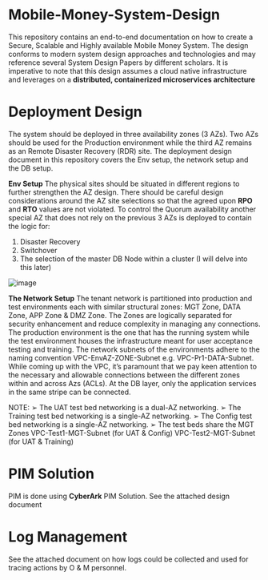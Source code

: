 # Mobile-Money-System-Design

This repository contains an end-to-end documentation on how to create a Secure, Scalable and Highly available Mobile Money System. The design conforms to modern system design approaches and technologies and may reference several System Design Papers by different scholars. It is imperative to note that this design assumes a cloud native infrastructure and leverages on a **distributed, containerized microservices architecture**

# Deployment Design
The system should be deployed in three availability zones (3 AZs). Two AZs should be used for the Production environment while the third AZ remains as an Remote Disaster Recovery (RDR) site.
The deployment design document in this repository covers the Env setup, the network setup and the DB setup.

**Env Setup**
The physical sites should be situated in different regions to further strengthen the AZ design. There should be careful design considerations around the AZ site selections so that the agreed upon **RPO** and **RTO** values are not violated. To control the Quorum availability another special AZ that does not rely on the previous 3 AZs is deployed to contain the logic for:
1. Disaster Recovery
2. Switchover
3. The selection of the master DB Node within a cluster (I will delve into this later)

![image](https://github.com/user-attachments/assets/0d9d41ac-7c7d-4d88-ac9e-bbea80eb695a)


**The Network Setup**
The tenant network is partitioned into production and test environments each with similar structural zones: MGT Zone, DATA Zone, APP Zone & DMZ Zone. The Zones are logically 
separated for security enhancement and reduce complexity in managing any connections. The production environment is the one that has the running system while the test environment houses the infrastructure meant for user acceptance testing and training.
The network subnets of the environments adhere to the naming convention VPC-EnvAZ-ZONE-Subnet e.g. VPC-Pr1-DATA-Subnet.
While coming up with the VPC, it’s paramount that we pay keen attention to the necessary and allowable connections between the different zones within and across Azs (ACLs).
At the DB layer, only the application services in the same stripe can be connected.

NOTE:
➢ The UAT test bed networking is a dual-AZ networking.
➢ The Training test bed networking is a single-AZ networking.
➢ The Config test bed networking is a single-AZ networking.
➢ The test beds share the MGT Zones
VPC-Test1-MGT-Subnet (for UAT & Config)
VPC-Test2-MGT-Subnet (for UAT & Training)

# PIM Solution
PIM is done using **CyberArk** PIM Solution. See the attached design document

# Log Management
See the attached document on how logs could be collected and used for tracing actions by O & M personnel.
